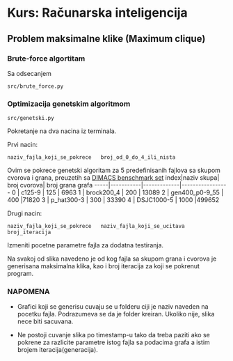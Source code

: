 # Kurs: Računarska inteligencija

## Problem maksimalne klike (Maximum clique)
### Brute-force algortitam
Sa odsecanjem
```
src/brute_force.py
```

### Optimizacija genetskim algoritmom
```
src/genetski.py
```
Pokretanje na dva nacina iz terminala.


Prvi nacin:
```
naziv_fajla_koji_se_pokrece   broj_od_0_do_4_ili_nista
```
Ovim se pokrece genetski algoritam za 5 predefinisanih fajlova sa skupom cvorova i grana, preuzetih sa 
[DIMACS benschmark set](http://iridia.ulb.ac.be/~fmascia/maximum_clique)
index|naziv skupa| broj cvorova| broj grana grafa
-----|-----------|-------------|-----------------
0 | c125-9 | 125 | 6963
1 | brock200_4 | 200 | 13089
2 | gen400_p0-9_55 | 400  |71820
3 | p_hat300-3 | 300 | 33390
4 | DSJC1000-5 | 1000  |499652


Drugi nacin:
```
naziv_fajla_koji_se_pokrece   naziv_fajla_koji_se_ucitava   broj_iteracija
```

Izmeniti pocetne parametre fajla za dodatna testiranja.


Na svakoj od slika navedeno je od kog fajla sa skupom grana i cvorova je generisana maksimalna klika, kao i broj iteracija za koji se pokrenut program.


### NAPOMENA
- Grafici koji se generisu cuvaju se u folderu ciji je naziv naveden na pocetku fajla. Podrazumeva se da je folder kreiran. Ukoliko nije, slika nece biti sacuvana.

- Ne postoji cuvanje slika po timestamp-u tako da treba paziti ako se pokrene za razlicite parametre istog fajla sa podacima grafa a istim brojem iteracija(generacija).


